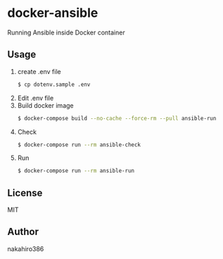 # docker-ansible
Running Ansible inside Docker container

## Usage
1. create .env file
    ```sh
    $ cp dotenv.sample .env
    ```
1. Edit .env file
1. Build docker image
    ```sh
    $ docker-compose build --no-cache --force-rm --pull ansible-run
    ```
1. Check
    ```sh
    $ docker-compose run --rm ansible-check
    ```
1. Run
    ```sh
    $ docker-compose run --rm ansible-run
    ```

## License
MIT

## Author
nakahiro386
